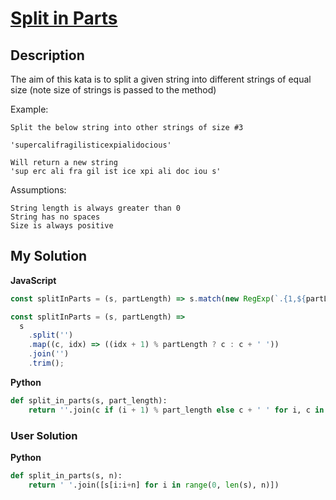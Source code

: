 # [Split in Parts](https://www.codewars.com/kata/5650ab06d11d675371000003)

## Description

The aim of this kata is to split a given string into different strings of equal size (note size of strings is passed to the method)

Example:

    Split the below string into other strings of size #3

    'supercalifragilisticexpialidocious'

    Will return a new string
    'sup erc ali fra gil ist ice xpi ali doc iou s'

Assumptions:

    String length is always greater than 0
    String has no spaces
    Size is always positive

## My Solution

**JavaScript**

```js
const splitInParts = (s, partLength) => s.match(new RegExp(`.{1,${partLength}}`, 'g')).join(' ');
```

```js
const splitInParts = (s, partLength) =>
  s
    .split('')
    .map((c, idx) => ((idx + 1) % partLength ? c : c + ' '))
    .join('')
    .trim();
```

**Python**

```py
def split_in_parts(s, part_length):
    return ''.join(c if (i + 1) % part_length else c + ' ' for i, c in enumerate(s)).strip()
```

### User Solution

**Python**

```py
def split_in_parts(s, n):
    return ' '.join([s[i:i+n] for i in range(0, len(s), n)])
```
